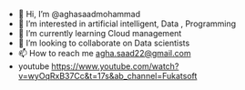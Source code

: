 - 👋 Hi, I’m @aghasaadmohammad
- 👀 I’m interested in artificial intelligent, Data , Programming
- 🌱 I’m currently learning Cloud management
- 💞️ I’m looking to collaborate on Data scientists
- 📫 How to reach me agha.saad22@gmail.com
- youtube https://www.youtube.com/watch?v=wyOqRxB37Cc&t=17s&ab_channel=Fukatsoft
<!---
aghasaadmohammad/aghasaadmohammad is a ✨ special ✨ repository because its `README.md` (this file) appears on your GitHub profile.
You can click the Preview link to take a look at your changes.
--->
